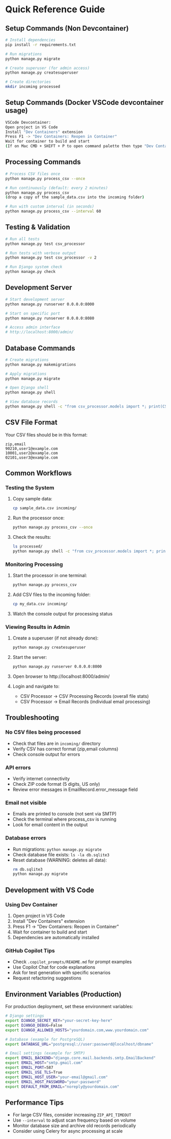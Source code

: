 # Quick Reference Guide

## Setup Commands (Non Devcontainer)

```bash
# Install dependencies
pip install -r requirements.txt

# Run migrations
python manage.py migrate

# Create superuser (for admin access)
python manage.py createsuperuser

# Create directories
mkdir incoming processed
```
## Setup Commands (Docker VSCode devcontainer usage)

```bash
VSCode Devcontainer:
Open project in VS Code
Install "Dev Containers" extension
Press F1 -> "Dev Containers: Reopen in Container"
Wait for container to build and start
(If on Mac CMD + SHIFT + P to open command palette then type "Dev Containers: Reopen in Container")
```

## Processing Commands

```bash
# Process CSV files once
python manage.py process_csv --once

# Run continuously (default: every 2 minutes)
python manage.py process_csv
(drop a copy of the sample_data.csv into the incoming folder)

# Run with custom interval (in seconds)
python manage.py process_csv --interval 60
```

## Testing & Validation

```bash
# Run all tests
python manage.py test csv_processor

# Run tests with verbose output
python manage.py test csv_processor -v 2

# Run Django system check
python manage.py check
```

## Development Server

```bash
# Start development server
python manage.py runserver 0.0.0.0:8000

# Start on specific port
python manage.py runserver 0.0.0.0:8080

# Access admin interface
# http://localhost:8000/admin/
```

## Database Commands

```bash
# Create migrations
python manage.py makemigrations

# Apply migrations
python manage.py migrate

# Open Django shell
python manage.py shell

# View database records
python manage.py shell -c "from csv_processor.models import *; print(CSVProcessingRecord.objects.all())"
```

## CSV File Format

Your CSV files should be in this format:

```csv
zip,email
90210,user1@example.com
10001,user2@example.com
02101,user3@example.com
```

## Common Workflows

### Testing the System

1. Copy sample data:
   ```bash
   cp sample_data.csv incoming/
   ```

2. Run the processor once:
   ```bash
   python manage.py process_csv --once
   ```

3. Check the results:
   ```bash
   ls processed/
   python manage.py shell -c "from csv_processor.models import *; print(f'Total records: {CSVProcessingRecord.objects.count()}')"
   ```

### Monitoring Processing

1. Start the processor in one terminal:
   ```bash
   python manage.py process_csv
   ```

2. Add CSV files to the incoming folder:
   ```bash
   cp my_data.csv incoming/
   ```

3. Watch the console output for processing status

### Viewing Results in Admin

1. Create a superuser (if not already done):
   ```bash
   python manage.py createsuperuser
   ```

2. Start the server:
   ```bash
   python manage.py runserver 0.0.0.0:8000
   ```

3. Open browser to http://localhost:8000/admin/

4. Login and navigate to:
   - CSV Processor → CSV Processing Records (overall file stats)
   - CSV Processor → Email Records (individual email processing)

## Troubleshooting

### No CSV files being processed
- Check that files are in `incoming/` directory
- Verify CSV has correct format (zip,email columns)
- Check console output for errors

### API errors
- Verify internet connectivity
- Check ZIP code format (5 digits, US only)
- Review error messages in EmailRecord.error_message field

### Email not visible
- Emails are printed to console (not sent via SMTP)
- Check the terminal where process_csv is running
- Look for email content in the output

### Database errors
- Run migrations: `python manage.py migrate`
- Check database file exists: `ls -la db.sqlite3`
- Reset database (WARNING: deletes all data):
  ```bash
  rm db.sqlite3
  python manage.py migrate
  ```

## Development with VS Code

### Using Dev Container

1. Open project in VS Code
2. Install "Dev Containers" extension
3. Press F1 → "Dev Containers: Reopen in Container"
4. Wait for container to build and start
5. Dependencies are automatically installed

### GitHub Copilot Tips

- Check `.copilot_prompts/README.md` for prompt examples
- Use Copilot Chat for code explanations
- Ask for test generation with specific scenarios
- Request refactoring suggestions

## Environment Variables (Production)

For production deployment, set these environment variables:

```bash
# Django settings
export DJANGO_SECRET_KEY="your-secret-key-here"
export DJANGO_DEBUG=False
export DJANGO_ALLOWED_HOSTS="yourdomain.com,www.yourdomain.com"

# Database (example for PostgreSQL)
export DATABASE_URL="postgresql://user:password@localhost/dbname"

# Email settings (example for SMTP)
export EMAIL_BACKEND="django.core.mail.backends.smtp.EmailBackend"
export EMAIL_HOST="smtp.gmail.com"
export EMAIL_PORT=587
export EMAIL_USE_TLS=True
export EMAIL_HOST_USER="your-email@gmail.com"
export EMAIL_HOST_PASSWORD="your-password"
export DEFAULT_FROM_EMAIL="noreply@yourdomain.com"
```

## Performance Tips

- For large CSV files, consider increasing `ZIP_API_TIMEOUT`
- Use `--interval` to adjust scan frequency based on volume
- Monitor database size and archive old records periodically
- Consider using Celery for async processing at scale
